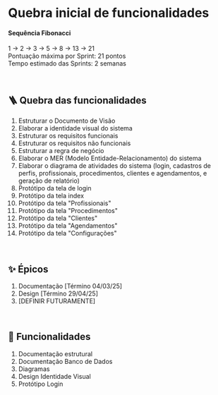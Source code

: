 # Quebra inicial de funcionalidades


#### Sequência Fibonacci
1 -> 2 -> 3 -> 5 -> 8 -> 13 -> 21  
Pontuação máxima por Sprint: 21 pontos  
Tempo estimado das Sprints: 2 semanas  

<br>

## 🪜 Quebra das funcionalidades 
1. Estruturar o Documento de Visão
2. Elaborar a identidade visual do sistema
3. Estruturar os requisitos funcionais
4. Estruturar os requisitos não funcionais
5. Estruturar a regra de negócio
6. Elaborar o MER (Modelo Entidade-Relacionamento) do sistema
7. Elaborar o diagrama de atividades do sistema (login, cadastros de perfis, profissionais, procedimentos, clientes e agendamentos, e geração de relatório)
8. Protótipo da tela de login
9. Protótipo da tela index
10. Protótipo da tela "Profissionais"
11. Protótipo da tela "Procedimentos"
12. Protótipo da tela "Clientes"
13. Protótipo da tela "Agendamentos"
14. Protótipo da tela "Configurações"

<br> 

## ✨ Épicos
1. Documentação [Término 04/03/25]
2. Design [Término 29/04/25]
3. [DEFINIR FUTURAMENTE]

<br>

## 📌 Funcionalidades 
1. Documentação estrutural
2. Documentação Banco de Dados
3. Diagramas
4. Design Identidade Visual
5. Protótipo Login